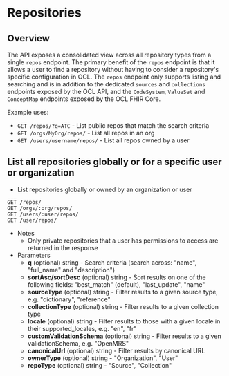 # Repositories

## Overview
The API exposes a consolidated view across all repository types from a single `repos` endpoint.
The primary benefit of the `repos` endpoint is that it allows a user to find a repository without having to consider a repository's specific configuration in OCL.
The `repos` endpoint only supports listing and searching and is in addition to the dedicated `sources` and `collections` endpoints exposed by the OCL API, and the `CodeSystem`, `ValueSet` and `ConceptMap` endpoints exposed by the OCL FHIR Core.

Example uses:
* `GET /repos/?q=ATC` - List public repos that match the search criteria
* `GET /orgs/MyOrg/repos/` - List all repos in an org
* `GET /users/username/repos/` - List all repos owned by a user

## List all repositories globally or for a specific user or organization
* List repositories globally or owned by an organization or user
```
GET /repos/
GET /orgs/:org/repos/
GET /users/:user/repos/
GET /user/repos/
```
* Notes
    * Only private repositories that a user has permissions to access are returned in the response
* Parameters
    * **q** (optional) string - Search criteria (search across: "name", "full_name" and "description")
    * **sortAsc/sortDesc** (optional) string - Sort results on one of the following fields: "best_match" (default), "last_update", "name"
    * **sourceType** (optional) string - Filter results to a given source type, e.g. "dictionary", "reference"
    * **collectionType** (optional) string - Filter results to a given collection type
    * **locale** (optional) string - Filter results to those with a given locale in their supported_locales, e.g. "en", "fr"
    * **customValidationSchema** (optional) string - Filter results to a given validationSchema, e.g. "OpenMRS"
    * **canonicalUrl** (optional) string - Filter results by canonical URL
    * **ownerType** (optional) string - "Organization", "User"
    * **repoType** (optional) string - "Source", "Collection"








